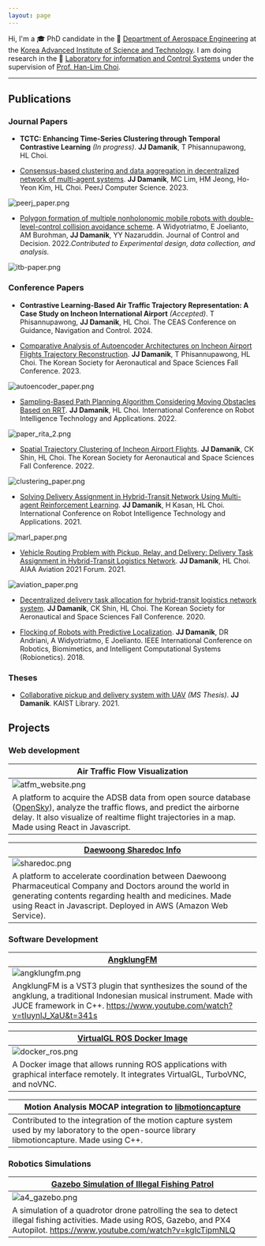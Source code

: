 ```yaml
---
layout: page
---
```


Hi, I'm a 🎓 PhD candidate in the 🚀 [Department of Aerospace Engineering](https://ae.kaist.ac.kr/) at the [Korea Advanced Institute of Science and Technology](https://kaist.ac.kr/).
I am doing research in the 🔬 [Laboratory for information and Control Systems](https://lics.kaist.ac.kr/) under the supervision of [Prof. Han-Lim Choi](https://lics.kaist.ac.kr/people/han-lim-choi/).

---

## Publications

### Journal Papers

- **TCTC: Enhancing Time-Series Clustering through Temporal Contrastive Learning** _(In progress)_. **JJ Damanik**, T Phisannupawong, HL Choi.

- [Consensus-based clustering and data aggregation in decentralized network of multi-agent systems](https://peerj.com/articles/cs-1445/?td=tw). **JJ Damanik**, MC Lim, HM Jeong, Ho-Yeon Kim, HL Choi. PeerJ Computer Science. 2023.

![peerj_paper.png](assets/image/posts/peerj_paper.png)

- [Polygon formation of multiple nonholonomic mobile robots with double-level-control collision avoidance scheme](https://www.tandfonline.com/doi/abs/10.1080/23307706.2022.2064341). A Widyotriatmo, E Joelianto, AM Burohman, **JJ Damanik**, YY Nazaruddin. Journal of Control and Decision. 2022._Contributed to Experimental design, data collection, and analysis._

![itb-paper.png](assets/image/posts/itb-paper.png)

### Conference Papers

- **Contrastive Learning-Based Air Traffic Trajectory Representation: A Case Study on Incheon International Airport** _(Accepted)_. T Phisannupawong, **JJ Damanik**, HL Choi. The CEAS Conference on Guidance, Navigation and Control. 2024.

- [Comparative Analysis of Autoencoder Architectures on Incheon Airport Flights Trajectory Reconstruction](https://www.dbpia.co.kr/journal/articleDetail?nodeId=NODE11657915). **JJ Damanik**, T Phisannupawong, HL Choi. The Korean Society for Aeronautical and Space Sciences Fall Conference. 2023.

![autoencoder_paper.png](assets/image/posts/autoencoder_paper.png)

- [Sampling-Based Path Planning Algorithm Considering Moving Obstacles Based on RRT](https://link.springer.com/chapter/10.1007/978-3-031-26889-2_5). **JJ Damanik**, HL Choi. International Conference on Robot Intelligence Technology and Applications. 2022.

![paper_rita_2.png](assets/image/posts/rita_paper_2.png)

- [Spatial Trajectory Clustering of Incheon Airport Flights](https://www.dbpia.co.kr/Journal/articleDetail?nodeId=NODE11180587). **JJ Damanik**, CK Shin, HL Choi. The Korean Society for Aeronautical and Space Sciences Fall Conference. 2022.

![clustering_paper.png](assets/image/posts/clustering_paper.png)

- [Solving Delivery Assignment in Hybrid-Transit Network Using Multi-agent Reinforcement Learning](https://link.springer.com/chapter/10.1007/978-3-030-97672-9_44). **JJ Damanik**, H Kasan, HL Choi. International Conference on Robot Intelligence Technology and Applications. 2021.

![marl_paper.png](assets/image/posts/marl_paper.png)

- [Vehicle Routing Problem with Pickup, Relay, and Delivery: Delivery Task Assignment in Hybrid-Transit Logistics Network](https://arc.aiaa.org/doi/abs/10.2514/6.2021-2341). **JJ Damanik**, HL Choi. AIAA Aviation 2021 Forum. 2021.

![aviation_paper.png](assets/image/posts/aviation_paper.png)

- [Decentralized delivery task allocation for hybrid-transit logistics network system](https://www.dbpia.co.kr/journal/articleDetail?nodeId=NODE10526241). **JJ Damanik**, CK Shin, HL Choi. The Korean Society for Aeronautical and Space Sciences Fall Conference. 2020.

- [Flocking of Robots with Predictive Localization](https://ieeexplore.ieee.org/abstract/document/8674680). **JJ Damanik**, DR Andriani, A Widyotriatmo, E Joelianto. IEEE International Conference on Robotics, Biomimetics, and Intelligent Computational Systems (Robionetics). 2018.

### Theses

- [Collaborative pickup and delivery system with UAV](https://koasas.kaist.ac.kr/handle/10203/296271) _(MS Thesis)_. **JJ Damanik**. KAIST Library. 2021.

## Projects

### Web development

| Air Traffic Flow Visualization                                                                                                                                                                                                                                 |
|----------------------------------------------------------------------------------------------------------------------------------------------------------------------------------------------------------------------------------------------------------------|
| ![atfm_website.png](assets/image/posts/atfm_website.png)                                                                                                                                                                                                       |
| A platform to acquire the ADSB data from open source database ([OpenSky](https://opensky-network.org)), analyze the traffic flows, and predict the airborne delay. It also visualize of realtime flight trajectories in a map. Made using React in Javascript. |

| [Daewoong Sharedoc Info](https://sharedocinfo.com)                                                                                                                                                                                      |
|-----------------------------------------------------------------------------------------------------------------------------------------------------------------------------------------------------------------------------------------|
| ![sharedoc.png](assets/image/posts/sharedoc.png)                                                                                                                                                                                        |
| A platform to accelerate coordination between Daewoong Pharmaceutical Company and Doctors around the world in generating contents regarding health and medicines. Made using React in Javascript. Deployed in AWS (Amazon Web Service). |

### Software Development

| [AngklungFM](https://github.com/damanikjosh/AngklungFM)                                                                                                                                                  |
|----------------------------------------------------------------------------------------------------------------------------------------------------------------------------------------------------------|
| ![angklungfm.png](assets/image/posts/angklungfm.png)                                                                                                                                                     |
| AngklungFM is a VST3 plugin that synthesizes the sound of the angklung, a traditional Indonesian musical instrument. Made with JUCE framework in C++. https://www.youtube.com/watch?v=tIuynlJ_XaU&t=341s |

| [VirtualGL ROS Docker Image](https://github.com/damanikjosh/virtualgl-turbovnc-ros2-docker/tree/main)                                |
|--------------------------------------------------------------------------------------------------------------------------------------|
| ![docker_ros.png](assets/image/posts/docker_ros.png)                                                                                 |
| A Docker image that allows running ROS applications with graphical interface remotely. It integrates VirtualGL, TurboVNC, and noVNC. |

| Motion Analysis MOCAP integration to [libmotioncapture](https://github.com/damanikjosh/libmotioncapture)                                       |
|------------------------------------------------------------------------------------------------------------------------------------------------|
| Contributed to the integration of the motion capture system used by my laboratory to the open-source library libmotioncapture. Made using C++. |

### Robotics Simulations

| [Gazebo Simulation of Illegal Fishing Patrol](https://www.youtube.com/watch?v=kgIcTipmNLQ)                                             |
|----------------------------------------------------------------------------------------------------------------------------------------|
| ![a4_gazebo.png](assets/image/posts/a4_gazebo.png)                                                                                     |
| A simulation of a quadrotor drone patrolling the sea to detect illegal fishing activities. Made using ROS, Gazebo, and PX4 Autopilot. https://www.youtube.com/watch?v=kgIcTipmNLQ |


